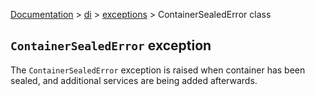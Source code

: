 [Documentation](/docs/documentation.md) > [di](/docs/di/di.md) > [exceptions](/docs/di/exceptions/exceptions.md) > ContainerSealedError class

## `ContainerSealedError` exception

The `ContainerSealedError` exception is raised when container has been sealed, and additional services are being added afterwards.
